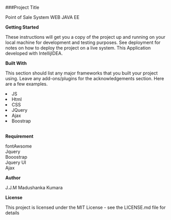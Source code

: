 ###Project Title

Point of Sale System WEB JAVA EE

**Getting Started**

These instructions will get you a copy of the project up and running on your local machine for development and testing purposes. See deployment for notes on how to deploy the project on a live system.
This Application developed with IntellijIDEA.

**Built With**

This section should list any major frameworks that you built your project using. Leave any add-ons/plugins for the acknowledgements section. Here are a few examples.

<li>JS</li>
<li>Html</li>
<li>CSS</li>
<li>JQuery</li>
<li>Ajax</li>
<li>Boostrap</li>

<br>

**Requirement**

fontAwsome <br>
Jquery <br>
Booostrap <br>
Jquery UI <br>
Ajax



**Author**

J.J.M Madushanka Kumara

**License**

This project is licensed under the MIT License - see the LICENSE.md file for details
